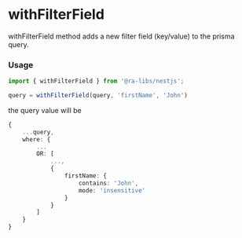 # withFilterField

withFilterField method adds a new filter field (key/value) to the prisma query.

### Usage

```typescript
import { withFilterField } from '@ra-libs/nestjs';

query = withFilterField(query, 'firstName', 'John')
```

the query value will be
```typescript
{
    ...query,
    where: {
        ...
        OR: [
            ...,
            {
                firstName: {
                    contains: 'John',
                    mode: 'insensitive'
                }
            }
        ]
    }
}
```
